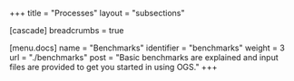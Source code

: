 +++
title = "Processes"
layout = "subsections"

[cascade]
breadcrumbs = true

[menu.docs]
name = "Benchmarks"
identifier = "benchmarks"
weight = 3
url = "./benchmarks"
post = "Basic benchmarks are explained and input files are provided to get you started in using OGS."
+++
